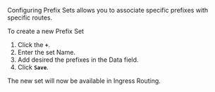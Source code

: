 Configuring Prefix Sets allows you to associate specific prefixes with specific routes.  

To create a new Prefix Set

1. Click the **`+`**.
1. Enter the set Name.
1. Add desired the prefixes in the Data field. 
1. Click **`Save`**. 

The new set will now be available in Ingress Routing.
